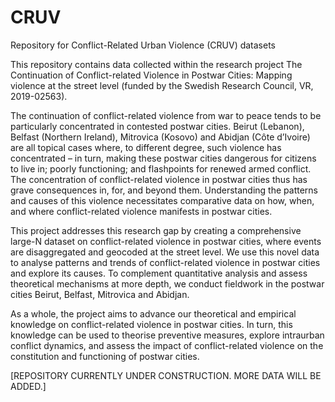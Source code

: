 # CRUV
Repository for Conflict-Related Urban Violence (CRUV) datasets

This repository contains data collected within the research project The Continuation of Conflict-related Violence in Postwar Cities: Mapping violence at the street level (funded by the Swedish Research Council, VR, 2019-02563).

The continuation of conflict-related violence from war to peace tends to be particularly concentrated in contested postwar cities. Beirut (Lebanon), Belfast (Northern Ireland), Mitrovica (Kosovo) and Abidjan (Côte d’Ivoire) are all topical cases where, to different degree, such violence has concentrated – in turn, making these postwar cities dangerous for citizens to live in; poorly functioning; and flashpoints for renewed armed conflict. The concentration of conflict-related violence in postwar cities thus has grave consequences in, for, and beyond them. Understanding the patterns and causes of this violence necessitates comparative data on how, when, and where conflict-related violence manifests in postwar cities.

This project addresses this research gap by creating a comprehensive large-N dataset on conflict-related violence in postwar cities, where events are disaggregated and geocoded at the street level. We use this novel data to analyse patterns and trends of conflict-related violence in postwar cities and explore its causes. To complement quantitative analysis and assess theoretical mechanisms at more depth, we conduct fieldwork in the postwar cities Beirut, Belfast, Mitrovica and Abidjan.

As a whole, the project aims to advance our theoretical and empirical knowledge on conflict-related violence in postwar cities. In turn, this knowledge can be used to theorise preventive measures, explore intraurban conflict dynamics, and assess the impact of conflict-related violence on the constitution and functioning of postwar cities.

[REPOSITORY CURRENTLY UNDER CONSTRUCTION. MORE DATA WILL BE ADDED.]
